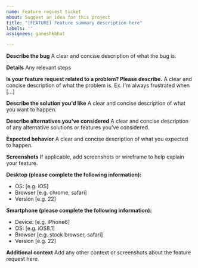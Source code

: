 ```yaml
---
name: Feature request ticket
about: Suggest an idea for this project
title: "[FEATURE] Feature summary description here"
labels: ''
assignees: ganeshkbhat

---
```


**Describe the bug**
A clear and concise description of what the bug is.

**Details**
Any relevant steps

**Is your feature request related to a problem? Please describe.**
A clear and concise description of what the problem is. Ex. I'm always frustrated when [...]

**Describe the solution you'd like**
A clear and concise description of what you want to happen.

**Describe alternatives you've considered**
A clear and concise description of any alternative solutions or features you've considered.

**Expected behavior**
A clear and concise description of what you expected to happen.

**Screenshots**
If applicable, add screenshots or wireframe to help explain your feature.

**Desktop (please complete the following information):**
 - OS: [e.g. iOS]
 - Browser [e.g. chrome, safari]
 - Version [e.g. 22]

**Smartphone (please complete the following information):**
 - Device: [e.g. iPhone6]
 - OS: [e.g. iOS8.1]
 - Browser [e.g. stock browser, safari]
 - Version [e.g. 22]

**Additional context**
Add any other context or screenshots about the feature request here.
